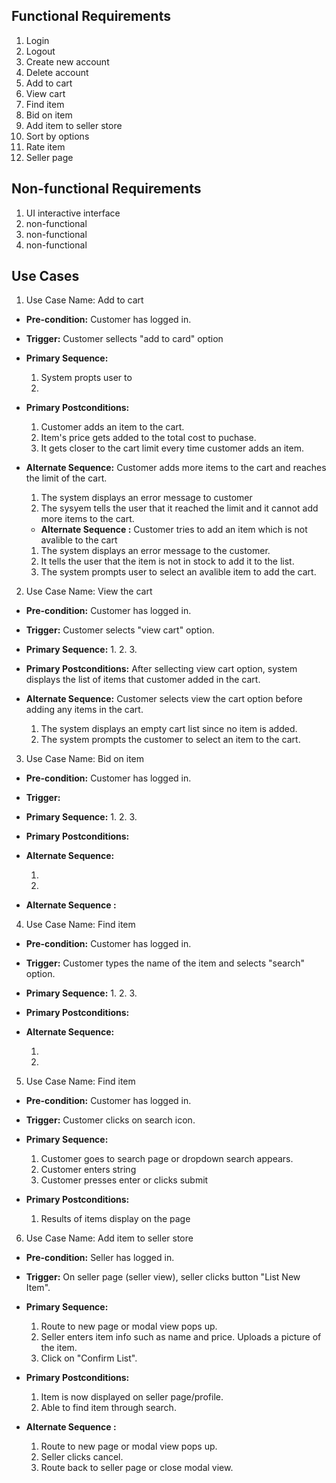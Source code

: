 ## Functional Requirements
1. Login
2. Logout
3. Create new account 
4. Delete account
5. Add to cart
6. View cart
7. Find item
8. Bid on item 
9. Add item to seller store
10. Sort by options
11. Rate item
12. Seller page

## Non-functional Requirements
1. UI interactive interface
2. non-functional
3. non-functional
4. non-functional

## Use Cases
1. Use Case Name:  Add to cart
- **Pre-condition:** <can be a list or short description> Customer has logged in.
- **Trigger:** <can be a list or short description> Customer sellects "add to card" option
- **Primary Sequence:**
  1. System propts user to
  2.
  
- **Primary Postconditions:** <can be a list or short description> 
  1. Customer adds an item to the cart.
  2. Item's price gets added to the total cost to puchase.
  3. It gets closer to the cart limit every time customer adds an item.
- **Alternate Sequence:** <you can have more than one alternate sequence to 
describe multiple issues that may arise>  Customer adds more items to the cart and reaches the limit of the cart.
  
  1. The system displays an error message to customer
  2. The sysyem tells the user that it reached the limit and it cannot add more items to the cart.

  - **Alternate Sequence <optional>:** <you can have more than one alternate sequence
to describe multiple issues that may arise> Customer tries to add an item which is not avalible to the cart
  
  1. The system displays an error message to the customer.
  2. It tells the user that the item is not in stock to add it to the list.
  3. The system prompts user to select an avalible item to add the cart.

  
2. Use Case Name:  View the cart
- **Pre-condition:** <can be a list or short description> Customer has logged in.
- **Trigger:** <can be a list or short description> Customer selects "view cart" option.
- **Primary Sequence:**
  1.
  2.
  3. 
  
- **Primary Postconditions:** <can be a list or short description> After sellecting view cart option, system displays the list of items that customer added in the cart.
- **Alternate Sequence:** <you can have more than one alternate sequence to 
describe multiple issues that may arise>  Customer selects view the cart option before adding any items in the cart.
  
  1. The system displays an empty cart list since no item is added.
  2. The system prompts the customer to select an item to the cart.
  
  
  
3. Use Case Name:  Bid on item
- **Pre-condition:** <can be a list or short description> Customer has logged in.
- **Trigger:** <can be a list or short description> 
- **Primary Sequence:**
  1.
  2.
  3. 
  
  
- **Primary Postconditions:** <can be a list or short description> 
- **Alternate Sequence:** <you can have more than one alternate sequence to 
describe multiple issues that may arise>
  
  1. 
  2. 
  
- **Alternate Sequence <optional>:** <you can have more than one alternate sequence
to describe multiple issues that may arise>
  
4. Use Case Name:  Find item
- **Pre-condition:** <can be a list or short description> Customer has logged in.
- **Trigger:** <can be a list or short description> Customer types the name of the item and selects "search" option.
- **Primary Sequence:**
  1.
  2.
  3. 
 
  
- **Primary Postconditions:** <can be a list or short description> 
- **Alternate Sequence:** <you can have more than one alternate sequence to 
describe multiple issues that may arise>
  
  1. 
  2. 
  

  
5. Use Case Name:  Find item
- **Pre-condition:** <can be a list or short description> Customer has logged in.
- **Trigger:** <can be a list or short description> Customer clicks on search icon. 
- **Primary Sequence:**
  1. Customer goes to search page or dropdown search appears.
  2. Customer enters string
  3. Customer presses enter or clicks submit
  
  
- **Primary Postconditions:** <can be a list or short description> 
  1. Results of items display on the page
  
6. Use Case Name: Add item to seller store 
- **Pre-condition:** <can be a list or short description> Seller has logged in.
- **Trigger:** <can be a list or short description> On seller page (seller view), seller clicks button "List New Item".
- **Primary Sequence:**
  1. Route to new page or modal view pops up.
  2. Seller enters item info such as name and price. Uploads a picture of the item.
  3. Click on "Confirm List". 
  
- **Primary Postconditions:** <can be a list or short description>  
  1. Item is now displayed on seller page/profile.
  2. Able to find item through search.
- **Alternate Sequence <optional>:** <you can have more than one alternate sequence
to describe multiple issues that may arise>
  1. Route to new page or modal view pops up.
  2. Seller clicks cancel.
  3. Route back to seller page or close modal view.
  
